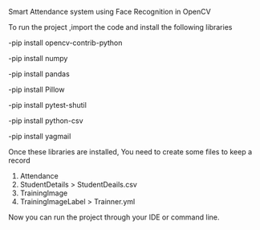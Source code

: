Smart Attendance system using Face Recognition in OpenCV

To run the project ,import the code and install the following libraries

-pip install opencv-contrib-python

-pip install numpy

-pip install pandas

-pip install Pillow

-pip install pytest-shutil

-pip install python-csv

-pip install yagmail

Once these libraries are installed, You need to create some files to keep a record

1. Attendance
2. StudentDetails > StudentDeails.csv
3. TrainingImage
4. TrainingImageLabel > Trainner.yml

Now you can run the project through your IDE or command line.
